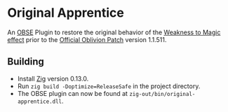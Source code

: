# Original Apprentice

An
[OBSE](https://github.com/llde/xOBSE)
Plugin to restore the original behavior of the
[Weakness to Magic effect](https://en.uesp.net/wiki/Oblivion:Weakness_to_Magic)
prior to the
[Official Oblivion Patch](https://en.uesp.net/wiki/Oblivion:Patch)
version 1.1.511.

## Building

* Install [Zig](https://ziglang.org/) version 0.13.0.
* Run `zig build -Doptimize=ReleaseSafe` in the project directory.
* The OBSE plugin can now be found at `zig-out/bin/original-apprentice.dll`.
